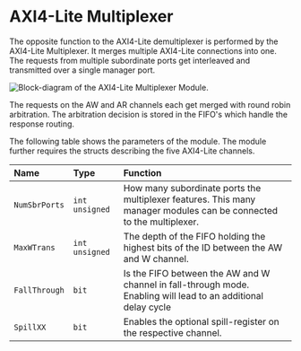 # AXI4-Lite Multiplexer

The opposite function to the AXI4-Lite demultiplexer is performed by the AXI4-Lite Multiplexer. It merges multiple AXI4-Lite connections into one. The requests from multiple subordinate ports get interleaved and transmitted over a single manager port.

![Block-diagram of the AXI4-Lite Multiplexer Module.](axi_lite_mux.png  "Block-diagram of the AXI4-Lite Multiplexer Module.")

The requests on the AW and AR channels each get merged with round robin arbitration. The arbitration decision is stored in the FIFO's which handle the response routing.

The following table shows the parameters of the module. The module further requires the structs describing the five AXI4-Lite channels.

| Name          | Type           | Function                                                                                                       |
|:--------------|:---------------|:---------------------------------------------------------------------------------------------------------------|
| `NumSbrPorts` | `int unsigned` | How many subordinate ports the multiplexer features. This many manager modules can be connected to the multiplexer.   |
| `MaxWTrans`   | `int unsigned` | The depth of the FIFO holding the highest bits of the ID between the AW and W channel.                         |
| `FallThrough` | `bit`          | Is the FIFO between the AW and W channel in fall-through mode. Enabling will lead to an additional delay cycle |
| `SpillXX`     | `bit`          | Enables the optional spill-register on the respective channel.                                                 |
